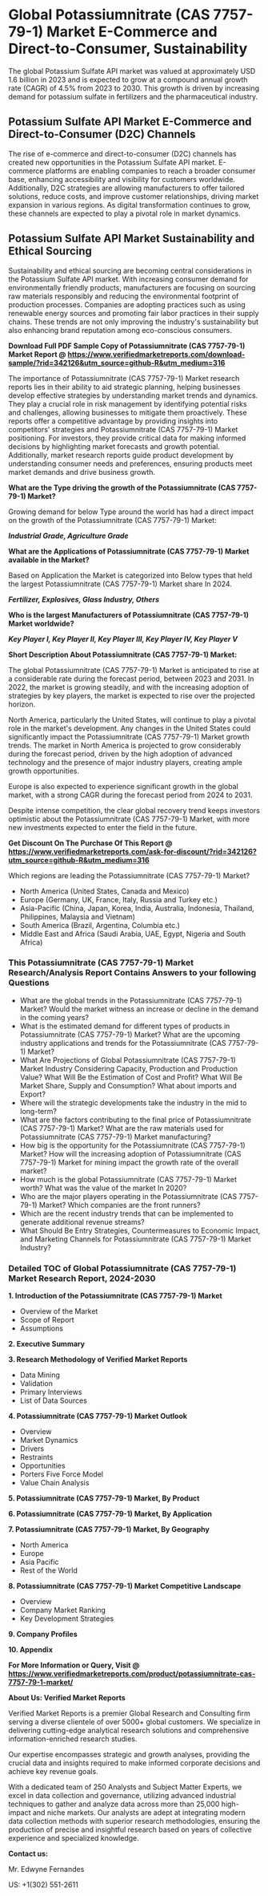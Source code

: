<h1>Global Potassiumnitrate (CAS 7757-79-1) Market E-Commerce and Direct-to-Consumer, Sustainability</h1><p class=""><p>The global Potassium Sulfate API market was valued at approximately USD 1.6 billion in 2023 and is expected to grow at a compound annual growth rate (CAGR) of 4.5% from 2023 to 2030. This growth is driven by increasing demand for potassium sulfate in fertilizers and the pharmaceutical industry.</p><h2>Potassium Sulfate API Market E-Commerce and Direct-to-Consumer (D2C) Channels</h2><p>The rise of e-commerce and direct-to-consumer (D2C) channels has created new opportunities in the Potassium Sulfate API market. E-commerce platforms are enabling companies to reach a broader consumer base, enhancing accessibility and visibility for customers worldwide. Additionally, D2C strategies are allowing manufacturers to offer tailored solutions, reduce costs, and improve customer relationships, driving market expansion in various regions. As digital transformation continues to grow, these channels are expected to play a pivotal role in market dynamics.</p><h2>Potassium Sulfate API Market Sustainability and Ethical Sourcing</h2><p>Sustainability and ethical sourcing are becoming central considerations in the Potassium Sulfate API market. With increasing consumer demand for environmentally friendly products, manufacturers are focusing on sourcing raw materials responsibly and reducing the environmental footprint of production processes. Companies are adopting practices such as using renewable energy sources and promoting fair labor practices in their supply chains. These trends are not only improving the industry's sustainability but also enhancing brand reputation among eco-conscious consumers.</p></p><p class=""><strong>Download Full PDF Sample Copy of Potassiumnitrate (CAS 7757-79-1) Market Report @ <a href="https://www.verifiedmarketreports.com/download-sample/?rid=342126&utm_source=github-R&utm_medium=316" target="_blank">https://www.verifiedmarketreports.com/download-sample/?rid=342126&utm_source=github-R&utm_medium=316</a></strong></p><p>The importance of&nbsp;Potassiumnitrate (CAS 7757-79-1) Market research reports lies in their ability to aid strategic planning, helping businesses develop effective strategies by understanding market trends and dynamics. They play a crucial role in risk management by identifying potential risks and challenges, allowing businesses to mitigate them proactively. These reports offer a competitive advantage by providing insights into competitors' strategies and Potassiumnitrate (CAS 7757-79-1) Market positioning. For investors, they provide critical data for making informed decisions by highlighting market forecasts and growth potential. Additionally, market research reports guide product development by understanding consumer needs and preferences, ensuring products meet market demands and drive business growth.</p><p><strong>What are the&nbsp;Type driving the growth of the Potassiumnitrate (CAS 7757-79-1) Market?</strong></p><p id="" class="">Growing demand for below Type around the world has had a direct impact on the growth of the Potassiumnitrate (CAS 7757-79-1) Market:</p><p class=""><em><strong>Industrial Grade, Agriculture Grade</strong></em></p><p class=""><strong>What are the&nbsp;Applications&nbsp;of Potassiumnitrate (CAS 7757-79-1) Market available in the Market?</strong></p><p id="" class="">Based on Application the Market is categorized into Below types that held the largest Potassiumnitrate (CAS 7757-79-1) Market share In 2024.</p><p class=""><em><strong>Fertilizer, Explosives, Glass Industry, Others</strong></em></p><p class=""><strong>Who is the largest Manufacturers of Potassiumnitrate (CAS 7757-79-1) Market worldwide?</strong></p><p><em><strong>Key Player I, Key Player II, Key Player III, Key Player IV, Key Player V</strong></em></p><p id="" class=""><strong>Short Description About Potassiumnitrate (CAS 7757-79-1) Market:</strong></p><p>The global Potassiumnitrate (CAS 7757-79-1) Market is anticipated to rise at a considerable rate during the forecast period, between 2023 and 2031. In 2022, the market is growing steadily, and with the increasing adoption of strategies by key players, the market is expected to rise over the projected horizon.</p><p>North America, particularly the United States, will continue to play a pivotal role in the market's development. Any changes in the United States could significantly impact the Potassiumnitrate (CAS 7757-79-1) Market growth trends. The market in North America is projected to grow considerably during the forecast period, driven by the high adoption of advanced technology and the presence of major industry players, creating ample growth opportunities.</p><p>Europe is also expected to experience significant growth in the global market, with a strong CAGR during the forecast period from 2024 to 2031.</p><p>Despite intense competition, the clear global recovery trend keeps investors optimistic about the Potassiumnitrate (CAS 7757-79-1) Market, with more new investments expected to enter the field in the future.</p><p id="" class=""><strong>Get Discount On The Purchase Of This Report @ <a href="https://www.verifiedmarketreports.com/ask-for-discount/?rid=342126?utm_source=github-R&utm_medium=316" target="_blank">https://www.verifiedmarketreports.com/ask-for-discount/?rid=342126?utm_source=github-R&utm_medium=316</a></strong></p><p class="">Which regions are leading the Potassiumnitrate (CAS 7757-79-1) Market?</p><ul><li>North America (United States, Canada and Mexico)</li><li>Europe (Germany, UK, France, Italy, Russia and Turkey etc.)</li><li>Asia-Pacific (China, Japan, Korea, India, Australia, Indonesia, Thailand, Philippines, Malaysia and Vietnam)</li><li>South America (Brazil, Argentina, Columbia etc.)</li><li>Middle East and Africa (Saudi Arabia, UAE, Egypt, Nigeria and South Africa)</li></ul><h3 id="" class="">This Potassiumnitrate (CAS 7757-79-1) Market Research/Analysis Report Contains Answers to your following Questions</h3><ul><li>What are the global trends in the Potassiumnitrate (CAS 7757-79-1) Market? Would the market witness an increase or decline in the demand in the coming years?</li><li>What is the estimated demand for different types of products in Potassiumnitrate (CAS 7757-79-1) Market? What are the upcoming industry applications and trends for the Potassiumnitrate (CAS 7757-79-1) Market?</li><li>What Are Projections of Global Potassiumnitrate (CAS 7757-79-1) Market Industry Considering Capacity, Production and Production Value? What Will Be the Estimation of Cost and Profit? What Will Be Market Share, Supply and Consumption? What about imports and Export?</li><li>Where will the strategic developments take the industry in the mid to long-term?</li><li>What are the factors contributing to the final price of Potassiumnitrate (CAS 7757-79-1) Market? What are the raw materials used for Potassiumnitrate (CAS 7757-79-1) Market manufacturing?</li><li>How big is the opportunity for the Potassiumnitrate (CAS 7757-79-1) Market? How will the increasing adoption of Potassiumnitrate (CAS 7757-79-1) Market for mining impact the growth rate of the overall market?</li><li>How much is the global Potassiumnitrate (CAS 7757-79-1) Market worth? What was the value of the market In 2020?</li><li>Who are the major players operating in the Potassiumnitrate (CAS 7757-79-1) Market? Which companies are the front runners?</li><li>Which are the recent industry trends that can be implemented to generate additional revenue streams?</li><li>What Should Be Entry Strategies, Countermeasures to Economic Impact, and Marketing Channels for Potassiumnitrate (CAS 7757-79-1) Market Industry?</li></ul><h3 id="" class="">Detailed TOC of Global Potassiumnitrate (CAS 7757-79-1) Market Research Report, 2024-2030</h3><p id="" class=""><strong>1. Introduction of the Potassiumnitrate (CAS 7757-79-1) Market</strong></p><ul><li>Overview of the Market</li><li>Scope of Report</li><li>Assumptions</li></ul><p id="" class=""><strong>2. Executive Summary</strong></p><p id="" class=""><strong>3. Research Methodology of Verified Market Reports</strong></p><ul><li>Data Mining</li><li>Validation</li><li>Primary Interviews</li><li>List of Data Sources</li></ul><p id="" class=""><strong>4. Potassiumnitrate (CAS 7757-79-1) Market Outlook</strong></p><ul><li>Overview</li><li>Market Dynamics</li><li>Drivers</li><li>Restraints</li><li>Opportunities</li><li>Porters Five Force Model</li><li>Value Chain Analysis</li></ul><p id="" class=""><strong>5. Potassiumnitrate (CAS 7757-79-1) Market, By Product</strong></p><p id="" class=""><strong>6. Potassiumnitrate (CAS 7757-79-1) Market, By Application</strong></p><p id="" class=""><strong>7. Potassiumnitrate (CAS 7757-79-1) Market, By Geography</strong></p><ul><li>North America</li><li>Europe</li><li>Asia Pacific</li><li>Rest of the World</li></ul><p id="" class=""><strong>8. Potassiumnitrate (CAS 7757-79-1) Market Competitive Landscape</strong></p><ul><li>Overview</li><li>Company Market Ranking</li><li>Key Development Strategies</li></ul><p id="" class=""><strong>9. Company Profiles</strong></p><p id="" class=""><strong>10. Appendix</strong></p><p id="" class=""><strong>For More Information or Query, Visit @ <a href="https://www.verifiedmarketreports.com/product/potassiumnitrate-cas-7757-79-1-market/" target="_blank">https://www.verifiedmarketreports.com/product/potassiumnitrate-cas-7757-79-1-market/</a></strong></p><p id="" class=""><strong>About Us: Verified Market Reports</strong></p><p id="" class="">Verified Market Reports is a premier Global Research and Consulting firm serving a diverse clientele of over 5000+ global customers. We specialize in delivering cutting-edge analytical research solutions and comprehensive information-enriched research studies.</p><p id="" class="">Our expertise encompasses strategic and growth analyses, providing the crucial data and insights required to make informed corporate decisions and achieve key revenue goals.</p><p id="" class="">With a dedicated team of 250 Analysts and Subject Matter Experts, we excel in data collection and governance, utilizing advanced industrial techniques to gather and analyze data across more than 25,000 high-impact and niche markets. Our analysts are adept at integrating modern data collection methods with superior research methodologies, ensuring the production of precise and insightful research based on years of collective experience and specialized knowledge.</p><p id="" class=""><strong>Contact us:</strong></p><p id="" class="">Mr. Edwyne Fernandes</p><p id="" class="">US: +1(302) 551-2611</p>